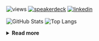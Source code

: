 ![views](https://komarev.com/ghpvc/?username=chck&color=blueviolet)
[![speakerdeck](https://img.shields.io/badge/Speaker_Deck-chck-8a2be2?style=flat-square&logo=speaker-deck)](https://speakerdeck.com/chck)
[![linkedin](https://img.shields.io/badge/LinkedIn-chck-8a2be2?style=flat-square&logo=linkedin)](https://www.linkedin.com/in/chck/)

<p align="left"> 
  <img alt="GitHub Stats" align="center" height="150" src="https://github-readme-stats-nine-umber-51.vercel.app/api?username=chck&count_private=true&show_icons=true&hide_title=true&theme=buefy" />
  <img alt="Top Langs" align="center" height="150" src="https://github-readme-stats-nine-umber-51.vercel.app/api/top-langs/?username=chck&layout=compact&count_private=true&show_icons=true&hide_title=true&theme=buefy" />
</p>

<details>
  <summary><b>Read more</b></summary>
  <br>

  <!--START_SECTION:waka-->
**🐱 My GitHub Data** 

> 📦 126.0 kB Used in GitHub's Storage 
 > 
> 🏆 437 Contributions in the Year 2025
 > 
> 💼 Opted to Hire
 > 
> 📜 133 Public Repositories 
 > 
> 🔑 24 Private Repositories 
 > 
**I'm a Night 🦉** 

```text
🌞 Morning                1386 commits        ████░░░░░░░░░░░░░░░░░░░░░   17.75 % 
🌆 Daytime                2335 commits        ███████░░░░░░░░░░░░░░░░░░   29.91 % 
🌃 Evening                2168 commits        ███████░░░░░░░░░░░░░░░░░░   27.77 % 
🌙 Night                  1919 commits        ██████░░░░░░░░░░░░░░░░░░░   24.58 % 
```
📅 **I'm Most Productive on Thursday** 

```text
Monday                   1425 commits        █████░░░░░░░░░░░░░░░░░░░░   18.25 % 
Tuesday                  1178 commits        ████░░░░░░░░░░░░░░░░░░░░░   15.09 % 
Wednesday                1452 commits        █████░░░░░░░░░░░░░░░░░░░░   18.60 % 
Thursday                 1654 commits        █████░░░░░░░░░░░░░░░░░░░░   21.18 % 
Friday                   889 commits         ███░░░░░░░░░░░░░░░░░░░░░░   11.39 % 
Saturday                 510 commits         ██░░░░░░░░░░░░░░░░░░░░░░░   06.53 % 
Sunday                   700 commits         ██░░░░░░░░░░░░░░░░░░░░░░░   08.97 % 
```


📊 **This Week I Spent My Time On** 

```text
💬 Programming Languages: 
Markdown                 1 hr 24 mins        ███████████████████░░░░░░   76.00 % 
Rust                     12 mins             ███░░░░░░░░░░░░░░░░░░░░░░   11.04 % 
SQL                      4 mins              █░░░░░░░░░░░░░░░░░░░░░░░░   04.00 % 
Ruby                     4 mins              █░░░░░░░░░░░░░░░░░░░░░░░░   03.86 % 
Bash                     3 mins              █░░░░░░░░░░░░░░░░░░░░░░░░   03.21 % 

🔥 Editors: 
Obsidian                 1 hr 24 mins        ███████████████████░░░░░░   75.61 % 
RustRover                16 mins             ████░░░░░░░░░░░░░░░░░░░░░   15.04 % 
Neovim                   10 mins             ██░░░░░░░░░░░░░░░░░░░░░░░   09.35 % 
```

**I Mostly Code in Python** 

```text
Python                   46 repos            ████████░░░░░░░░░░░░░░░░░   33.82 % 
Jupyter Notebook         19 repos            ███░░░░░░░░░░░░░░░░░░░░░░   13.97 % 
Ruby                     11 repos            ██░░░░░░░░░░░░░░░░░░░░░░░   08.09 % 
Rust                     8 repos             █░░░░░░░░░░░░░░░░░░░░░░░░   05.88 % 
TypeScript               6 repos             █░░░░░░░░░░░░░░░░░░░░░░░░   04.41 % 
```



**Timeline**

![Lines of Code chart](https://raw.githubusercontent.com/chck/chck/main/assets/bar_graph.png)


 Last Updated on 2025-05-25 02:26 UTC
<!--END_SECTION:waka-->
</details>


